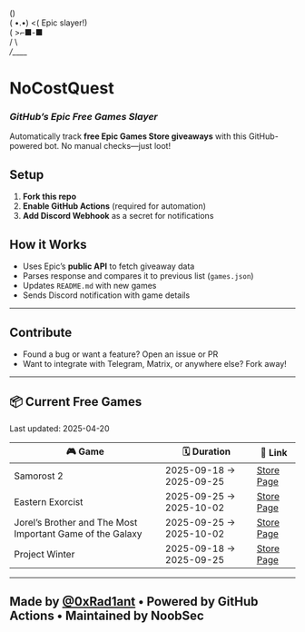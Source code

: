    (\)  
  ( •.•)  <( Epic slayer!)  
  (   >⌐■-■  
  /  \  
_/____\_  

# NoCostQuest  
### *GitHub’s Epic Free Games Slayer*  

Automatically track **free Epic Games Store giveaways** with this GitHub-powered bot. No manual checks—just loot!  

## Setup  
1. **Fork this repo**  
2. **Enable GitHub Actions** (required for automation)  
3. **Add Discord Webhook** as a secret for notifications  

## How it Works
- Uses Epic’s **public API** to fetch giveaway data
- Parses response and compares it to previous list (`games.json`)
- Updates `README.md` with new games
- Sends Discord notification with game details

---

## Contribute
- Found a bug or want a feature? Open an issue or PR  
- Want to integrate with Telegram, Matrix, or anywhere else? Fork away!

---

## 📦 Current Free Games

Last updated: 2025-04-20

<!-- BEGIN_GAMES_TABLE -->
| 🎮 Game | 🗓️ Duration | 🔗 Link |
|--------|--------------|---------|
| Samorost 2 | 2025-09-18 → 2025-09-25 | [Store Page](https://store.epicgames.com/en-US/p/samorost-2-1b9bb1) |
| Eastern Exorcist | 2025-09-25 → 2025-10-02 | [Store Page](https://store.epicgames.com/en-US/p/eastern-exorcist-d49923) |
| Jorel’s Brother and The Most Important Game of the Galaxy | 2025-09-25 → 2025-10-02 | [Store Page](https://store.epicgames.com/en-US/p/jorels-brother-and-the-most-important-game-of-the-galaxy-47435f) |
| Project Winter | 2025-09-18 → 2025-09-25 | [Store Page](https://store.epicgames.com/en-US/p/project-winter-3b9e84) |

<!-- END_GAMES_TABLE -->

---

## Made by [@0xRad1ant](https://github.com/0xRad1ant) • Powered by GitHub Actions • Maintained by NoobSec
